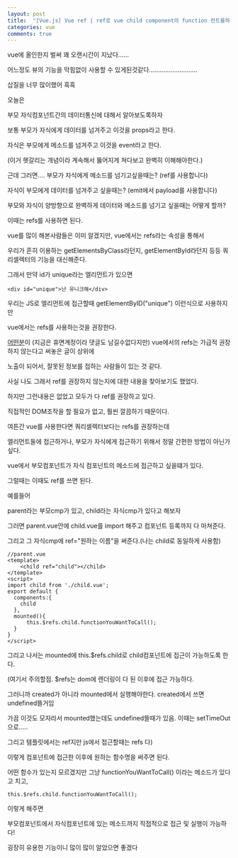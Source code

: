 ```yaml
---
layout: post
title:  "[Vue.js] Vue ref | ref로 vue child component의 function 컨트롤하기(뷰 자식컴포넌트 함수 실행하기)"
categories: vue 
comments: true
---
```




vue에 올인한지 벌써 꽤 오랜시간이 지났다......

어느정도 뷰의 기능을 막힘없이 사용할 수 있게된것같다...........................

삽질을 너무 많이했어 흑흑



오늘은

부모 자식컴포넌트간의 데이터통신에 대해서 알아보도록하자

보통 부모가 자식에게 데이터를 넘겨주고 이것을 props라고 한다.

자식은 부모에게 메소드를 넘겨주고 이것을 event라고 한다.

(이거 헷갈리는 개념이라 계속해서 뚫어지게 쳐다보고 완벽히 이해해야한다.)



근데 그러면.... 부모가 자식에게 메소드를 넘기고싶을때는? (ref를 사용합니다)

자식이 부모에게 데이터를 넘겨주고 싶을때는? (emit에서 payload를 사용합니다)

부모와 자식이 양방향으로 완벽하게 데이터와 메소드를 넘기고 싶을때는 어떻게 할까?

이때는 refs를 사용하면 된다.



vue를 많이 해본사람들은 이미 알겠지만, vue에서는 refs라는 속성을 통해서 

우리가 흔히 이용하는 getElementsByClass라던지, getElementById라던지 등등 쿼리셀렉터의 기능을 대신해준다.

그래서 만약 id가 unique라는 엘리먼트가 있으면

~~~
<div id="unique">난 유니크해</div>
~~~

우리는 JS로 엘리먼트에 접근할때 getElementByID("unique") 이런식으로 사용하지만

vue에서는 refs를 사용하는것을 권장한다. 



[어떤분](https://devriver.tistory.com/31)이 (지금은 휴면계정이라 댓글도 남길수없다지만) vue에서의 refs는 가급적 권장하지 않는다고 써놓은 글이 상위에

노출이 되어서, 잘못된 정보를 접하는 사람들이 있는 것 같다.

사실 나도 그래서 ref를 권장하지 않는지에 대한 내용을 찾아보기도 했었다.

하지만 그런내용은 없었고 모두가 다 ref를 권장하고 있다.

직접적인 DOM조작을 할 필요가 없고, 훨씬 깔끔하기 때문이다.



여튼간 vue를 사용한다면 쿼리셀렉터보다는 refs를 권장하는데

엘리먼트들에 접근하거나, 부모가 자식에게 접근하기 위해서 정말 간편한 방법이 아닌가 싶다.

vue에서 부모컴포넌트가 자식 컴포넌트의 메소드에 접근하고 싶을떄가 있다.

그럴때는 이때도 ref를 쓰면 된다.

예를들어

parent라는 부모cmp가 있고, child라는 자식cmp가 있다고 해보자

그러면 parent.vue안에 child.vue를 import 해주고 컴포넌트 등록까지 다 마쳐준다.

그리고 그 자식cmp에 ref="원하는 이름"을 써준다.(나는 child로 동일하게 사용함)

~~~vue
//parent.vue
<template>
	<child ref="child"></child>
</template>
<script>
import child from './child.vue';
export default {
  components:{
	child
  },
  mounted(){
      this.$refs.child.functionYouWantToCall();
  }
}
</script>
~~~



그리고 나서는 mounted에 this.$refs.child로 child컴포넌트에 접근이 가능하도록 한다.

(여기서 주의할점. $refs는 dom에 렌더링이 다 된 이후에 접근 가능하다. 

그러니까 created가 아니라 mounted에서 실행해야한다. created에서 쓰면 undefined뜰거임

가끔 이것도 모자라서 mounted했는데도 undefined뜰때가 있음. 이때는 setTimeOut으로.....

그리고 템플릿에서는 ref지만 js에서 접근할때는 refs 다)



이렇게 컴포넌트에 접근한 이후에 원하는 함수명을 써주면 된다.

어떤 함수가 있는지 모르겠지만 그냥 functionYouWantToCall() 이라는 메소드가 있다고 치고,

~~~vue
this.$refs.child.functionYouWantToCall();
~~~

이렇게 해주면

부모컴포넌트에서 자식컴포넌트에 있는 메소드까지 직접적으로 접근 및 실행이 가능하다!

굉장히 유용한 기능이니 많이 많이 알았으면 좋겠다